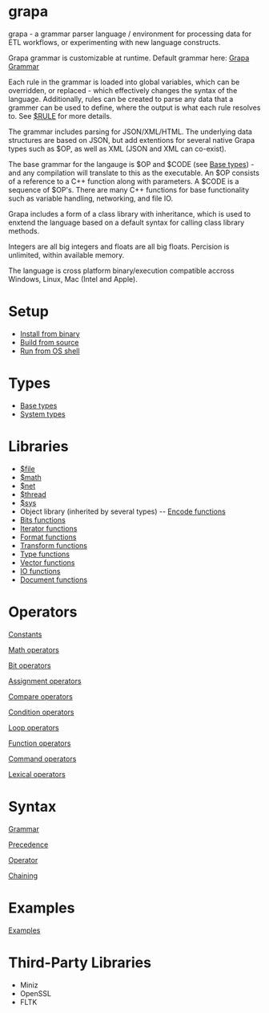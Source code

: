 
# grapa
grapa - a grammar parser language / environment for processing data for ETL workflows, or experimenting with new language constructs. 

Grapa grammar is customizable at runtime. Default grammar here: [Grapa Grammar](lib/grapa/$grapa.grc)

Each rule in the grammar is loaded into global variables, which can be overridden, or replaced - which effectively changes the syntax of the language. Additionally, rules can be created to parse any data that a grammer can be used to define, where the output is what each rule resolves to. See [$RULE](docs/type/RULE.md) for more details.

The grammar includes parsing for JSON/XML/HTML. The underlying data structures are based on JSON, but add extentions for several native Grapa types such as $OP, as well as XML (JSON and XML can co-exist). 

The base grammar for the langauge is $OP and $CODE (see [Base types](docs/BASETYPES.md)) - and any compilation will translate to this as the executable. An $OP consists of a reference to a C++ function along with parameters. A $CODE is a sequence of $OP's. There are many C++ functions for base functionality such as variable handling, networking, and file IO. 

Grapa includes a form of a class library with inheritance, which is used to enxtend the language based on a default syntax for calling class library methods.

Integers are all big integers and floats are all big floats. Percision is unlimited, within available memory. 

The language is cross platform binary/execution compatible accross Windows, Linux, Mac (Intel and Apple). 

# Setup
- [Install from binary](docs/BINARY.md)
- [Build from source](docs/BUILD.md)
- [Run from OS shell](docs/RUN.md)

# Types
- [Base types](docs/BASETYPES.md)
- [System types](docs/SYSTYPES.md)

# Libraries
- [$file](docs/sys/file.md)
- [$math](docs/sys/math.md)
- [$net](docs/sys/net.md)
- [$thread](docs/sys/thread.md)
- [$sys](docs/sys/sys.md)
- Object library (inherited by several types)
-- [Encode functions](docs/obj/encode.md)
- [Bits functions](docs/obj/bits.md)
- [Iterator functions](docs/obj/iterate.md)
- [Format functions](docs/obj/format.md)
- [Transform functions](docs/obj/transform.md)
- [Type functions](docs/obj/type.md)
- [Vector functions](docs/obj/vector.md)
- [IO functions](docs/obj/io.md)
- [Document functions](docs/obj/document.md)

# Operators
[Constants](docs/operators/constants.md)

[Math operators](docs/operators/math.md)

[Bit operators](docs/operators/bit.md)

[Assignment operators](docs/operators/assignment.md)

[Compare operators](docs/operators/compare.md)

[Condition operators](docs/operators/condition.md)

[Loop operators](docs/operators/loop.md)

[Function operators](docs/operators/function.md)

[Command operators](docs/operators/command.md)

[Lexical operators](docs/operators/lexical.md)

# Syntax
[Grammar](docs/syntax/grammar.md)

[Precedence](docs/syntax/precedence.md)

[Operator](docs/syntax/operator.md)

[Chaining](docs/syntax/chaining.md)

# Examples
[Examples](docs/EXAMPLES.md)

# Third-Party Libraries
* Miniz
* OpenSSL
* FLTK
